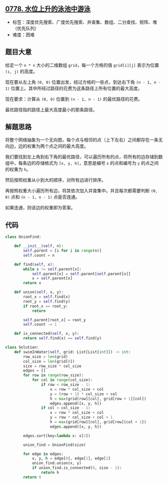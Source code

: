 ## [0778. 水位上升的泳池中游泳](https://leetcode-cn.com/problems/swim-in-rising-water/)

- 标签：深度优先搜索、广度优先搜索、并查集、数组、二分查找、矩阵、堆（优先队列）
- 难度：困难

## 题目大意

给定一个 `n * n` 大小的二维数组 `grid`，每一个方格的值 `grid[i][j]` 表示为位置 `(i, j)` 的高度。

现在要从左上角 `(0, 0)` 位置出发，经过方格的一些点，到达右下角 `(n - 1, n - 1)`  位置上。其中所经过路径的花费为这条路径上所有位置的最大高度。

现在要求：计算从 `(0, 0)` 位置到 `(n - 1, n - 1)`  的最优路径的花费。

最优路径指的路径上最大高度最小的那条路径。

## 解题思路

将整个网络抽象为一个无向图，每个点与相邻的点（上下左右）之间都存在一条无向边，边的权重为两个点之间的最大高度。

我们要找到左上角到右下角的最优路径，可以遍历所有的点，将所有的边存储到数组中，每条边的存储格式为 `[x, y, h]`，意思是编号 `x` 的点和编号为 `y` 的点之间的权重为 `h`。

然后按照权重从小到大的顺序，对所有边进行排序。

再按照权重大小遍历所有边，将其依次加入并查集中。并且每次都需要判断 `(0, 0)` 点和 `(n - 1, n - 1)` 点是否连通。

如果连通，则该边的权重即为答案。

## 代码

```Python
class UnionFind:

    def __init__(self, n):
        self.parent = [i for i in range(n)]
        self.count = n

    def find(self, x):
        while x != self.parent[x]:
            self.parent[x] = self.parent[self.parent[x]]
            x = self.parent[x]
        return x

    def union(self, x, y):
        root_x = self.find(x)
        root_y = self.find(y)
        if root_x == root_y:
            return

        self.parent[root_x] = root_y
        self.count -= 1

    def is_connected(self, x, y):
        return self.find(x) == self.find(y)

class Solution:
    def swimInWater(self, grid: List[List[int]]) -> int:
        row_size = len(grid)
        col_size = len(grid[0])
        size = row_size * col_size
        edges = []
        for row in range(row_size):
            for col in range(col_size):
                if row < row_size - 1:
                    x = row * col_size + col
                    y = (row + 1) * col_size + col
                    h = max(grid[row][col], grid[row + 1][col])
                    edges.append([x, y, h])
                if col < col_size - 1:
                    x = row * col_size + col
                    y = row * col_size + col + 1
                    h = max(grid[row][col], grid[row][col + 1])
                    edges.append([x, y, h])

        edges.sort(key=lambda x: x[2])

        union_find = UnionFind(size)

        for edge in edges:
            x, y, h = edge[0], edge[1], edge[2]
            union_find.union(x, y)
            if union_find.is_connected(0, size - 1):
                return h
        return 0
```

